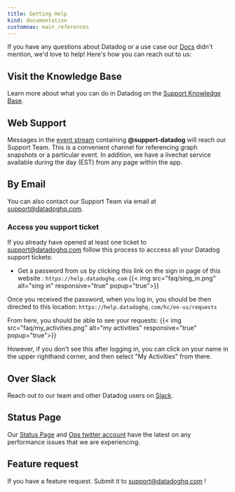 ```yaml
---
title: Getting Help
kind: documentation
customnav: main_references
---
```


If you have any questions about Datadog or a use case our [Docs](http://docs.datadoghq.com) didn't mention, we'd love to help! Here's how
you can reach out to us:

## Visit the Knowledge Base

Learn more about what you can do in Datadog on the [Support Knowledge Base](http://datadog.zendesk.com).

## Web Support

Messages in the [event stream](http://app.datadoghq.com/graphing/event_stream) containing **@support-datadog** will reach our Support Team. This is a convenient channel for referencing graph snapshots or a particular event. In addition, we have a livechat service available during the day (EST) from any page within the app.

## By Email

You can also contact our Support Team via email at [support@datadoghq.com](mailto:support@datadoghq.com).

### Access you support ticket

If you already have opened at least one ticket to support@datadoghq.com follow this process to acccess all your Datadog support tickets:

* Get a password from us by clicking this link on the sign in page of this website : `https://help.datadoghq.com`
    {{< img src="faq/sing_in.png" alt="sing in" responsive="true" popup="true">}}

Once you received the password, when you log in, you should be then directed to this location: `https://help.datadoghq.com/hc/en-us/requests`

From here, you should be able to see your requests:
    {{< img src="faq/my_activities.png" alt="my activities" responsive="true" popup="true">}}

However, if you don't see this after logging in, you can click on your name in the upper righthand corner, and then select "My Activities" from there. 

## Over Slack

Reach out to our team and other Datadog users on [Slack](http://chat.datadoghq.com).

## Status Page

Our [Status Page](http://status.datadoghq.com/) and [Ops twitter account](http://www.twitter.com/datadogops) have the latest on any performance issues that we are experiencing.

## Feature request

If you have a feature request. Submit it to support@datadoghq.com ! 